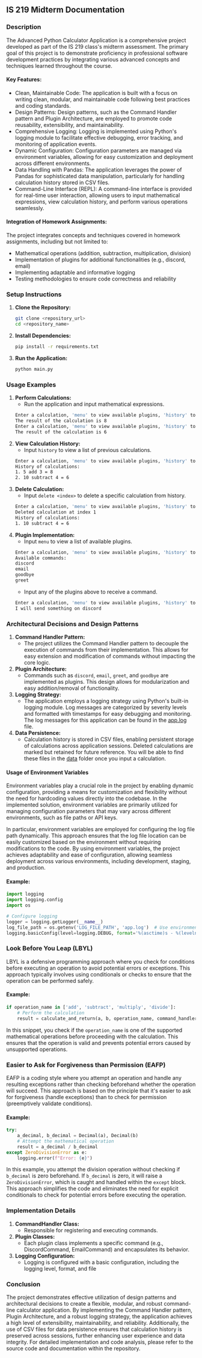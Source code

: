 ## IS 219 Midterm Documentation

### Description
The Advanced Python Calculator Application is a comprehensive project developed as part of the IS 219 class's midterm assessment. The primary goal of this project is to demonstrate proficiency in professional software development practices by integrating various advanced concepts and techniques learned throughout the course.

#### Key Features:

* Clean, Maintainable Code: The application is built with a focus on writing clean, modular, and maintainable code following best practices and coding standards.
* Design Patterns: Design patterns, such as the Command Handler pattern and Plugin Architecture, are employed to promote code reusability, extensibility, and maintainability.
* Comprehensive Logging: Logging is implemented using Python's logging module to facilitate effective debugging, error tracking, and monitoring of application events.
* Dynamic Configuration: Configuration parameters are managed via environment variables, allowing for easy customization and deployment across different environments.
* Data Handling with Pandas: The application leverages the power of Pandas for sophisticated data manipulation, particularly for handling calculation history stored in CSV files.
* Command-Line Interface (REPL): A command-line interface is provided for real-time user interaction, allowing users to input mathematical expressions, view calculation history, and perform various operations seamlessly.

#### Integration of Homework Assignments:
The project integrates concepts and techniques covered in homework assignments, including but not limited to:
* Mathematical operations (addition, subtraction, multiplication, division)
* Implementation of plugins for additional functionalities (e.g., discord, email)
* Implementing adaptable and informative logging
* Testing methodologies to ensure code correctness and reliability

### Setup Instructions

1. **Clone the Repository:**
   ```bash
   git clone <repository_url>
   cd <repository_name>
   ```
2. **Install Dependencies:**
   ```bash
   pip install -r requirements.txt
   ```
3. **Run the Application:**
   ```bash
   python main.py
   ```

### Usage Examples
1. **Perform Calculations:**
   - Run the application and input mathematical expressions.
   ```bash
   Enter a calculation, 'menu' to view available plugins, 'history' to view calculation history, or 'exit' to quit: 5 3 add
   The result of the calculation is 8
   Enter a calculation, 'menu' to view available plugins, 'history' to view calculation history, or 'exit' to quit: 10 4 subtract
   The result of the calculation is 6
   ```
2. **View Calculation History:**
   - Input `history` to view a list of previous calculations.
   ```bash
   Enter a calculation, 'menu' to view available plugins, 'history' to view calculation history, or 'exit' to quit: history
   History of calculations:
   1. 5 add 3 = 8
   2. 10 subtract 4 = 6
   ```
3. **Delete Calculation:**
   - Input `delete <index>` to delete a specific calculation from history.
   ```bash
   Enter a calculation, 'menu' to view available plugins, 'history' to view calculation history, or 'exit' to quit: delete 1
   Deleted calculation at index 1
   History of calculations: 
   1. 10 subtract 4 = 6
   ```
4. **Plugin Implementation:**
    - Input `menu` to view a list of available plugins.
    ```bash
    Enter a calculation, 'menu' to view available plugins, 'history' to view calculation history, or 'exit' to quit: menu
    Available commands:
    discord
    email
    goodbye
    greet
    ```
    - Input any of the plugins above to receive a command.
    ```bash
    Enter a calculation, 'menu' to view available plugins, 'history' to view calculation history, or 'exit' to quit: discord
    I will send something on discord  
    ```

### Architectural Decisions and Design Patterns
1. **Command Handler Pattern:**
   - The project utilizes the Command Handler pattern to decouple the execution of commands from their implementation. This allows for easy extension and modification of commands without impacting the core logic.
2. **Plugin Architecture:**
   - Commands such as `discord`, `email`, `greet`, and `goodbye` are implemented as plugins. This design allows for modularization and easy addition/removal of functionality.
3. **Logging Strategy:**
   - The application employs a logging strategy using Python's built-in logging module. Log messages are categorized by severity levels and formatted with timestamps for easy debugging and monitoring. The log messages for this application can be found in the [app.log](app.log) file. 
4. **Data Persistence:**
   - Calculation history is stored in CSV files, enabling persistent storage of calculations across application sessions. Deleted calculations are marked but retained for future reference. You will be able to find these files in the [data](data) folder once you input a calculation.

#### Usage of Environment Variables
Environment variables play a crucial role in the project by enabling dynamic configuration, providing a means for customization and flexibility without the need for hardcoding values directly into the codebase. In the implemented solution, environment variables are primarily utilized for managing configuration parameters that may vary across different environments, such as file paths or API keys.

In particular, environment variables are employed for configuring the log file path dynamically. This approach ensures that the log file location can be easily customized based on the environment without requiring modifications to the code. By using environment variables, the project achieves adaptability and ease of configuration, allowing seamless deployment across various environments, including development, staging, and production.

#### Example:
```python
import logging
import logging.config
import os

# Configure logging
logger = logging.getLogger(__name__)
log_file_path = os.getenv('LOG_FILE_PATH', 'app.log')  # Use environment variable or default to 'app.log'
logging.basicConfig(level=logging.DEBUG, format='%(asctime)s - %(levelname)s - %(message)s', filename=log_file_path)

```


### Look Before You Leap (LBYL)
LBYL is a defensive programming approach where you check for conditions before executing an operation to avoid potential errors or exceptions. This approach typically involves using conditionals or checks to ensure that the operation can be performed safely.

#### Example:
```python
if operation_name in ['add', 'subtract', 'multiply', 'divide']:
    # Perform the calculation
    result = calculate_and_return(a, b, operation_name, command_handler)
```
In this snippet, you check if the `operation_name` is one of the supported mathematical operations before proceeding with the calculation. This ensures that the operation is valid and prevents potential errors caused by unsupported operations.

### Easier to Ask for Forgiveness than Permission (EAFP)
EAFP is a coding style where you attempt an operation and handle any resulting exceptions rather than checking beforehand whether the operation will succeed. This approach is based on the principle that it's easier to ask for forgiveness (handle exceptions) than to check for permission (preemptively validate conditions).

#### Example:
```python
try:
    a_decimal, b_decimal = Decimal(a), Decimal(b)
    # Attempt the mathematical operation
    result = a_decimal / b_decimal
except ZeroDivisionError as e:
    logging.error(f"Error: {e}")
```
In this example, you attempt the division operation without checking if `b_decimal` is zero beforehand. If `b_decimal` is zero, it will raise a `ZeroDivisionError`, which is caught and handled within the `except` block. This approach simplifies the code and eliminates the need for explicit conditionals to check for potential errors before executing the operation.

### Implementation Details
1. **CommandHandler Class:**
   - Responsible for registering and executing commands.
2. **Plugin Classes:**
   - Each plugin class implements a specific command (e.g., DiscordCommand, EmailCommand) and encapsulates its behavior.
3. **Logging Configuration:**
   - Logging is configured with a basic configuration, including the logging level, format, and file

### Conclusion
The project demonstrates effective utilization of design patterns and architectural decisions to create a flexible, modular, and robust command-line calculator application. By implementing the Command Handler pattern, Plugin Architecture, and a robust logging strategy, the application achieves a high level of extensibility, maintainability, and reliability. Additionally, the use of CSV files for data persistence ensures that calculation history is preserved across sessions, further enhancing user experience and data integrity. For detailed implementation and code analysis, please refer to the source code and documentation within the repository.
